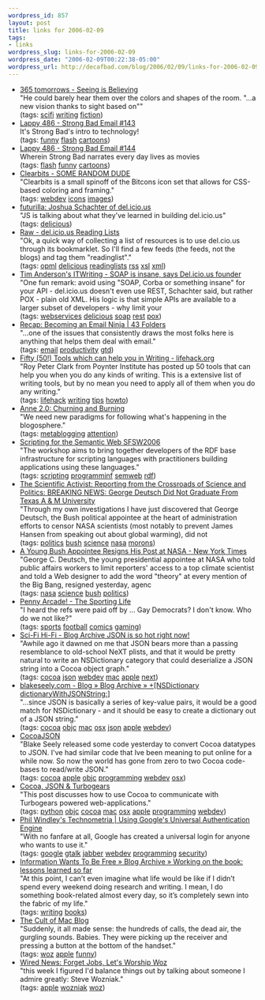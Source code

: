 ```yaml
--- 
wordpress_id: 857
layout: post
title: links for 2006-02-09
tags: 
- links
wordpress_slug: links-for-2006-02-09
wordpress_date: "2006-02-09T00:22:38-05:00"
wordpress_url: http://decafbad.com/blog/2006/02/09/links-for-2006-02-09
---
```

<ul class="delicious">
	<li>
		<div class="delicious-link"><a href="http://www.365tomorrows.com/02/08/seeing-is-believing/">365 tomorrows - Seeing is Believing</a></div>
		<div class="delicious-extended">"He could barely hear them over the colors and shapes of the room. "...a new vision thanks to sight based on""</div>
		<div class="delicious-tags">(tags: <a href="http://del.icio.us/deusx/scifi">scifi</a> <a href="http://del.icio.us/deusx/writing">writing</a> <a href="http://del.icio.us/deusx/fiction">fiction</a>)</div>
	</li>
	<li>
		<div class="delicious-link"><a href="http://www.homestarrunner.com/sbemail143.html">Lappy 486 - Strong Bad Email #143</a></div>
		<div class="delicious-extended">It's Strong Bad's intro to technology!</div>
		<div class="delicious-tags">(tags: <a href="http://del.icio.us/deusx/funny">funny</a> <a href="http://del.icio.us/deusx/flash">flash</a> <a href="http://del.icio.us/deusx/cartoons">cartoons</a>)</div>
	</li>
	<li>
		<div class="delicious-link"><a href="http://www.homestarrunner.com/sbemail144.html">Lappy 486 - Strong Bad Email #144</a></div>
		<div class="delicious-extended">Wherein Strong Bad narrates every day lives as movies</div>
		<div class="delicious-tags">(tags: <a href="http://del.icio.us/deusx/flash">flash</a> <a href="http://del.icio.us/deusx/funny">funny</a> <a href="http://del.icio.us/deusx/cartoons">cartoons</a>)</div>
	</li>
	<li>
		<div class="delicious-link"><a href="http://somerandomdude.net/srd-projects/clearbits">Clearbits - SOME RANDOM DUDE</a></div>
		<div class="delicious-extended">"Clearbits is a small spinoff of the Bitcons icon set that allows for CSS-based coloring and framing."</div>
		<div class="delicious-tags">(tags: <a href="http://del.icio.us/deusx/webdev">webdev</a> <a href="http://del.icio.us/deusx/icons">icons</a> <a href="http://del.icio.us/deusx/images">images</a>)</div>
	</li>
	<li>
		<div class="delicious-link"><a href="http://futurilla.blogspot.com/2006/02/joshua-schachter-of-delicious.html">futurilla: Joshua Schachter of del.icio.us</a></div>
		<div class="delicious-extended">"JS is talking about what they've learned in building del.icio.us"</div>
		<div class="delicious-tags">(tags: <a href="http://del.icio.us/deusx/delicious">delicious</a>)</div>
	</li>
	<li>
		<div class="delicious-link"><a href="http://dannyayers.com/archives/2006/02/07/delicious-reading-lists/">Raw - del.icio.us Reading Lists</a></div>
		<div class="delicious-extended">"Ok, a quick way of collecting a list of resources is to use del.cio.us through its bookmarklet. So I'll find a few feeds (the feeds, not the blogs) and tag them "readinglist"."</div>
		<div class="delicious-tags">(tags: <a href="http://del.icio.us/deusx/opml">opml</a> <a href="http://del.icio.us/deusx/delicious">delicious</a> <a href="http://del.icio.us/deusx/readinglists">readinglists</a> <a href="http://del.icio.us/deusx/rss">rss</a> <a href="http://del.icio.us/deusx/xsl">xsl</a> <a href="http://del.icio.us/deusx/xml">xml</a>)</div>
	</li>
	<li>
		<div class="delicious-link"><a href="http://www.itwriting.com/blog/?postid=315">Tim Anderson's ITWriting - SOAP is insane, says Del.icio.us founder</a></div>
		<div class="delicious-extended">"One fun remark: avoid using "SOAP, Corba or something insane" for your API - del.icio.us doesn't even use REST, Schachter said, but rather POX - plain old XML. His logic is that simple APIs are available to a larger subset of developers - why limit your</div>
		<div class="delicious-tags">(tags: <a href="http://del.icio.us/deusx/webservices">webservices</a> <a href="http://del.icio.us/deusx/delicious">delicious</a> <a href="http://del.icio.us/deusx/soap">soap</a> <a href="http://del.icio.us/deusx/rest">rest</a> <a href="http://del.icio.us/deusx/pox">pox</a>)</div>
	</li>
	<li>
		<div class="delicious-link"><a href="http://www.43folders.com/2006/02/06/email-ninja/">Recap: Becoming an Email Ninja | 43 Folders</a></div>
		<div class="delicious-extended">"...one of the issues that consistently draws the most folks here is anything that helps them deal with email."</div>
		<div class="delicious-tags">(tags: <a href="http://del.icio.us/deusx/email">email</a> <a href="http://del.icio.us/deusx/productivity">productivity</a> <a href="http://del.icio.us/deusx/gtd">gtd</a>)</div>
	</li>
	<li>
		<div class="delicious-link"><a href="http://www.lifehack.org/articles/lifehack/fifty-50-tools-which-can-help-you-in-writing.html">Fifty (50!) Tools which can help you in Writing - lifehack.org</a></div>
		<div class="delicious-extended">"Roy Peter Clark from Poynter Institute has posted up 50 tools that can help you when you do any kinds of writing. This is a extensive list of writing tools, but by no mean you need to apply all of them when you do any writing."</div>
		<div class="delicious-tags">(tags: <a href="http://del.icio.us/deusx/lifehack">lifehack</a> <a href="http://del.icio.us/deusx/writing">writing</a> <a href="http://del.icio.us/deusx/tips">tips</a> <a href="http://del.icio.us/deusx/howto">howto</a>)</div>
	</li>
	<li>
		<div class="delicious-link"><a href="http://www.annezelenka.com/2006/02/churning-and-burning.html">Anne 2.0: Churning and Burning</a></div>
		<div class="delicious-extended">"We need new paradigms for following what's happening in the blogosphere."</div>
		<div class="delicious-tags">(tags: <a href="http://del.icio.us/deusx/metablogging">metablogging</a> <a href="http://del.icio.us/deusx/attention">attention</a>)</div>
	</li>
	<li>
		<div class="delicious-link"><a href="http://www.semanticscripting.org/SFSW2006/">Scripting for the Semantic Web SFSW2006</a></div>
		<div class="delicious-extended">"The workshop aims to bring together developers of the RDF base infrastructure for scripting languages with practitioners building applications using these languages."</div>
		<div class="delicious-tags">(tags: <a href="http://del.icio.us/deusx/scripting">scripting</a> <a href="http://del.icio.us/deusx/programminf">programminf</a> <a href="http://del.icio.us/deusx/semweb">semweb</a> <a href="http://del.icio.us/deusx/rdf">rdf</a>)</div>
	</li>
	<li>
		<div class="delicious-link"><a href="http://scientificactivist.blogspot.com/2006/02/breaking-news-george-deutsch-did-not.html">The Scientific Activist: Reporting from the Crossroads of Science and Politics: BREAKING NEWS: George Deutsch Did Not Graduate From Texas A & M University</a></div>
		<div class="delicious-extended">"Through my own investigations I have just discovered that George Deutsch, the Bush political appointee at the heart of administration efforts to censor NASA scientists (most notably to prevent James Hansen from speaking out about global warming), did not</div>
		<div class="delicious-tags">(tags: <a href="http://del.icio.us/deusx/politics">politics</a> <a href="http://del.icio.us/deusx/bush">bush</a> <a href="http://del.icio.us/deusx/science">science</a> <a href="http://del.icio.us/deusx/nasa">nasa</a> <a href="http://del.icio.us/deusx/morons">morons</a>)</div>
	</li>
	<li>
		<div class="delicious-link"><a href="http://www.nytimes.com/2006/02/08/politics/08nasa.html?_r=3&oref=slogin&oref=slogin&oref=login">A Young Bush Appointee Resigns His Post at NASA - New York Times</a></div>
		<div class="delicious-extended">"George C. Deutsch, the young presidential appointee at NASA who told public affairs workers to limit reporters' access to a top climate scientist and told a Web designer to add the word "theory" at every mention of the Big Bang, resigned yesterday, agenc</div>
		<div class="delicious-tags">(tags: <a href="http://del.icio.us/deusx/nasa">nasa</a> <a href="http://del.icio.us/deusx/science">science</a> <a href="http://del.icio.us/deusx/bush">bush</a> <a href="http://del.icio.us/deusx/politics">politics</a>)</div>
	</li>
	<li>
		<div class="delicious-link"><a href="http://www.penny-arcade.com/comic">Penny Arcade! - The Sporting Life</a></div>
		<div class="delicious-extended">"I heard the refs were paid off by ... Gay Democrats? I don't know.  Who do we not like?"</div>
		<div class="delicious-tags">(tags: <a href="http://del.icio.us/deusx/sports">sports</a> <a href="http://del.icio.us/deusx/football">football</a> <a href="http://del.icio.us/deusx/comics">comics</a> <a href="http://del.icio.us/deusx/gaming">gaming</a>)</div>
	</li>
	<li>
		<div class="delicious-link"><a href="http://weblog.scifihifi.com/2006/02/07/json-is-so-hot-right-now/">Sci-Fi Hi-Fi - Blog Archive  JSON is so hot right now!</a></div>
		<div class="delicious-extended">"Awhile ago it dawned on me that JSON bears more than a passing resemblance to old-school NeXT plists, and that it would be pretty natural to write an NSDictionary category that could deserialize a JSON string into a Cocoa object graph."</div>
		<div class="delicious-tags">(tags: <a href="http://del.icio.us/deusx/cocoa">cocoa</a> <a href="http://del.icio.us/deusx/json">json</a> <a href="http://del.icio.us/deusx/webdev">webdev</a> <a href="http://del.icio.us/deusx/mac">mac</a> <a href="http://del.icio.us/deusx/apple">apple</a> <a href="http://del.icio.us/deusx/next">next</a>)</div>
	</li>
	<li>
		<div class="delicious-link"><a href="http://blakeseely.com/blog/archives/2006/02/06/nsdictionary-dictionarywithjsonstring/">blakeseely.com - Blog » Blog Archive » +[NSDictionary dictionaryWithJSONString:]</a></div>
		<div class="delicious-extended">"...since JSON is basically a series of key-value pairs, it would be a good match for NSDictionary - and it should be easy to create a dictionary out of a JSON string."</div>
		<div class="delicious-tags">(tags: <a href="http://del.icio.us/deusx/cocoa">cocoa</a> <a href="http://del.icio.us/deusx/objc">objc</a> <a href="http://del.icio.us/deusx/mac">mac</a> <a href="http://del.icio.us/deusx/osx">osx</a> <a href="http://del.icio.us/deusx/json">json</a> <a href="http://del.icio.us/deusx/apple">apple</a> <a href="http://del.icio.us/deusx/webdev">webdev</a>)</div>
	</li>
	<li>
		<div class="delicious-link"><a href="http://toxicsoftware.com/blog/index.php/weblog/entry/cocoajson/">CocoaJSON</a></div>
		<div class="delicious-extended">"Blake Seely released some code yesterday to convert Cocoa datatypes to JSON. I've had similar code that Ive been meaning to put online for a while now. So now the world has gone from zero to two Cocoa code-bases to read/write JSON."</div>
		<div class="delicious-tags">(tags: <a href="http://del.icio.us/deusx/cocoa">cocoa</a> <a href="http://del.icio.us/deusx/apple">apple</a> <a href="http://del.icio.us/deusx/objc">objc</a> <a href="http://del.icio.us/deusx/programming">programming</a> <a href="http://del.icio.us/deusx/webdev">webdev</a> <a href="http://del.icio.us/deusx/osx">osx</a>)</div>
	</li>
	<li>
		<div class="delicious-link"><a href="http://toxicsoftware.com/blog/index.php/weblog/entry/cocoa_json_turbogears/">Cocoa, JSON & Turbogears</a></div>
		<div class="delicious-extended">"This post discusses how to use Cocoa to communicate with Turbogears powered web-applications."</div>
		<div class="delicious-tags">(tags: <a href="http://del.icio.us/deusx/python">python</a> <a href="http://del.icio.us/deusx/objc">objc</a> <a href="http://del.icio.us/deusx/cocoa">cocoa</a> <a href="http://del.icio.us/deusx/mac">mac</a> <a href="http://del.icio.us/deusx/osx">osx</a> <a href="http://del.icio.us/deusx/apple">apple</a> <a href="http://del.icio.us/deusx/programming">programming</a> <a href="http://del.icio.us/deusx/webdev">webdev</a>)</div>
	</li>
	<li>
		<div class="delicious-link"><a href="http://www.windley.com/archives/2006/02/using_googles_u.shtml">Phil Windley's Technometria | Using Google's Universal Authentication Engine</a></div>
		<div class="delicious-extended">"With no fanfare at all, Google has created a universal login for anyone who wants to use it."</div>
		<div class="delicious-tags">(tags: <a href="http://del.icio.us/deusx/google">google</a> <a href="http://del.icio.us/deusx/gtalk">gtalk</a> <a href="http://del.icio.us/deusx/jabber">jabber</a> <a href="http://del.icio.us/deusx/webdev">webdev</a> <a href="http://del.icio.us/deusx/programming">programming</a> <a href="http://del.icio.us/deusx/security">security</a>)</div>
	</li>
	<li>
		<div class="delicious-link"><a href="http://meredith.wolfwater.com/wordpress/index.php/2006/02/08/working-on-the-book-lessons-learned-so-far/">Information Wants To Be Free » Blog Archive » Working on the book: lessons learned so far</a></div>
		<div class="delicious-extended">"At this point, I can’t even imagine what life would be like if I didn’t spend every weekend doing research and writing. I mean, I do something book-related almost every day, so it’s completely sewn into the fabric of my life."</div>
		<div class="delicious-tags">(tags: <a href="http://del.icio.us/deusx/writing">writing</a> <a href="http://del.icio.us/deusx/books">books</a>)</div>
	</li>
	<li>
		<div class="delicious-link"><a href="http://wiredblogs.tripod.com/cultofmac/index.blog?entry_id=1408908">The Cult of Mac Blog</a></div>
		<div class="delicious-extended">"Suddenly, it all made sense: the hundreds of calls, the dead air, the gurgling sounds. Babies. They were picking up the receiver and pressing a button at the bottom of the handset."</div>
		<div class="delicious-tags">(tags: <a href="http://del.icio.us/deusx/woz">woz</a> <a href="http://del.icio.us/deusx/apple">apple</a> <a href="http://del.icio.us/deusx/funny">funny</a>)</div>
	</li>
	<li>
		<div class="delicious-link"><a href="http://www.wired.com/news/columns/0,70180-0.html?tw=rss.index">Wired News: Forget Jobs, Let's Worship Woz</a></div>
		<div class="delicious-extended">"this week I figured I'd balance things out by talking about someone I admire greatly: Steve Wozniak."</div>
		<div class="delicious-tags">(tags: <a href="http://del.icio.us/deusx/apple">apple</a> <a href="http://del.icio.us/deusx/wozniak">wozniak</a> <a href="http://del.icio.us/deusx/woz">woz</a>)</div>
	</li>
</ul>
